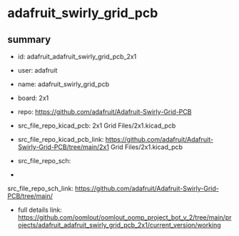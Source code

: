 # adafruit_swirly_grid_pcb
 
## summary 
* id: adafruit_adafruit_swirly_grid_pcb_2x1
* user: adafruit
* name: adafruit_swirly_grid_pcb
* board: 2x1
* repo: https://github.com/adafruit/Adafruit-Swirly-Grid-PCB
* src_file_repo_kicad_pcb: 2x1 Grid Files/2x1.kicad_pcb
* src_file_repo_kicad_pcb_link: https://github.com/adafruit/Adafruit-Swirly-Grid-PCB/tree/main/2x1 Grid Files/2x1.kicad_pcb


* src_file_repo_sch: 
*
 src_file_repo_sch_link: https://github.com/adafruit/Adafruit-Swirly-Grid-PCB/tree/main/
* full details link: https://github.com/oomlout/oomlout_oomp_project_bot_v_2/tree/main/projects/adafruit_adafruit_swirly_grid_pcb_2x1/current_version/working  







